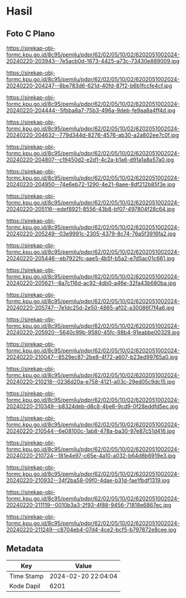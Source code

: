 # Hasil

## Foto C Plano

https://sirekap-obj-formc.kpu.go.id/8c95/pemilu/pdpr/62/02/05/10/02/6202051002024-20240220-203943--7e5acb0d-1673-4425-a73c-73430e889009.jpg

https://sirekap-obj-formc.kpu.go.id/8c95/pemilu/pdpr/62/02/05/10/02/6202051002024-20240220-204247--8be783d6-621d-40fd-87f2-b6b1fccfe4cf.jpg

https://sirekap-obj-formc.kpu.go.id/8c95/pemilu/pdpr/62/02/05/10/02/6202051002024-20240220-204444--5fbba8a7-75b3-496a-9deb-fe9aa8a4ff4d.jpg

https://sirekap-obj-formc.kpu.go.id/8c95/pemilu/pdpr/62/02/05/10/02/6202051002024-20240220-204632--779d344d-8276-4576-ab30-a2a802ee7c0f.jpg

https://sirekap-obj-formc.kpu.go.id/8c95/pemilu/pdpr/62/02/05/10/02/6202051002024-20240220-204807--c19450d2-e2d1-4c2a-b1a6-d91a1a8a57a0.jpg

https://sirekap-obj-formc.kpu.go.id/8c95/pemilu/pdpr/62/02/05/10/02/6202051002024-20240220-204950--74e6eb72-1290-4e21-8aee-8df212b85f3e.jpg

https://sirekap-obj-formc.kpu.go.id/8c95/pemilu/pdpr/62/02/05/10/02/6202051002024-20240220-205116--edef8921-8556-43b8-bf07-497804f28c64.jpg

https://sirekap-obj-formc.kpu.go.id/8c95/pemilu/pdpr/62/02/05/10/02/6202051002024-20240220-205249--03e9991c-2305-4379-8c74-76a5f3916fa2.jpg

https://sirekap-obj-formc.kpu.go.id/8c95/pemilu/pdpr/62/02/05/10/02/6202051002024-20240220-205446--eb7922fc-aae5-4b5f-b5a2-e7d5ac01c661.jpg

https://sirekap-obj-formc.kpu.go.id/8c95/pemilu/pdpr/62/02/05/10/02/6202051002024-20240220-205621--8a7c116d-ac92-4db0-a46e-32fa43b680ba.jpg

https://sirekap-obj-formc.kpu.go.id/8c95/pemilu/pdpr/62/02/05/10/02/6202051002024-20240220-205747--7e1dc25d-2e50-4865-af02-a30086f7f4a6.jpg

https://sirekap-obj-formc.kpu.go.id/8c95/pemilu/pdpr/62/02/05/10/02/6202051002024-20240220-205920--5640c99b-9580-45fc-98b4-91eabbe00329.jpg

https://sirekap-obj-formc.kpu.go.id/8c95/pemilu/pdpr/62/02/05/10/02/6202051002024-20240220-210047--8529ec87-2be8-4f72-a607-b23ed99765a0.jpg

https://sirekap-obj-formc.kpu.go.id/8c95/pemilu/pdpr/62/02/05/10/02/6202051002024-20240220-210218--0236d20a-e758-4121-a03c-29ed05c9dc15.jpg

https://sirekap-obj-formc.kpu.go.id/8c95/pemilu/pdpr/62/02/05/10/02/6202051002024-20240220-210349--b8324deb-d8c8-4be6-9cd9-0f28eddfd5ec.jpg

https://sirekap-obj-formc.kpu.go.id/8c95/pemilu/pdpr/62/02/05/10/02/6202051002024-20240220-210544--6e08100c-1ab8-478a-ba30-97e87c51d416.jpg

https://sirekap-obj-formc.kpu.go.id/8c95/pemilu/pdpr/62/02/05/10/02/6202051002024-20240220-210724--181e4e97-c65e-4a10-a032-b64d8b6919e3.jpg

https://sirekap-obj-formc.kpu.go.id/8c95/pemilu/pdpr/62/02/05/10/02/6202051002024-20240220-210932--34f2ba58-09f0-4dae-b31d-fae1fbdf1319.jpg

https://sirekap-obj-formc.kpu.go.id/8c95/pemilu/pdpr/62/02/05/10/02/6202051002024-20240220-211119--0010b3a3-2f93-4f88-9456-71818e6867ec.jpg

https://sirekap-obj-formc.kpu.go.id/8c95/pemilu/pdpr/62/02/05/10/02/6202051002024-20240220-211249--c8704eb4-07d4-4ce2-bcf5-b797872e8cee.jpg


## Metadata

| Key        | Value               |
| ---------- | ------------------- |
| Time Stamp | 2024-02-20 22:04:04 |
| Kode Dapil | 6201                |



